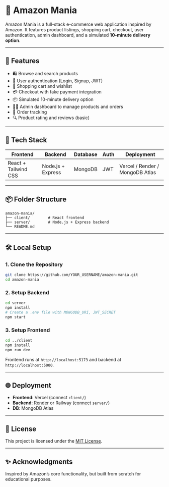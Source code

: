 
# 🛒 Amazon Mania

Amazon Mania is a full-stack e-commerce web application inspired by Amazon. It features product listings, shopping cart, checkout, user authentication, admin dashboard, and a simulated **10-minute delivery option**.

---

## 🚀 Features

- 🛍️ Browse and search products
- 🔐 User authentication (Login, Signup, JWT)
- 🛒 Shopping cart and wishlist
- 💳 Checkout with fake payment integration
- 📦 Simulated 10-minute delivery option
- 🧑‍💼 Admin dashboard to manage products and orders
- 🔄 Order tracking
- 🔍 Product rating and reviews (basic)

---

## 🧰 Tech Stack

| Frontend       | Backend             | Database | Auth     | Deployment          |
|----------------|---------------------|----------|----------|---------------------|
| React + Tailwind CSS | Node.js + Express | MongoDB  | JWT      | Vercel / Render / MongoDB Atlas |

---

## 📦 Folder Structure

```
amazon-mania/
├── client/        # React frontend
├── server/        # Node.js + Express backend
└── README.md
```

---

## 🛠️ Local Setup

### 1. Clone the Repository

```bash
git clone https://github.com/YOUR_USERNAME/amazon-mania.git
cd amazon-mania
```

### 2. Setup Backend

```bash
cd server
npm install
# Create a .env file with MONGODB_URI, JWT_SECRET
npm start
```

### 3. Setup Frontend

```bash
cd ../client
npm install
npm run dev
```

Frontend runs at `http://localhost:5173` and backend at `http://localhost:5000`.

---

## 🌐 Deployment

- **Frontend**: Vercel (connect `client/`)
- **Backend**: Render or Railway (connect `server/`)
- **DB**: MongoDB Atlas

---

## 📄 License

This project is licensed under the [MIT License](LICENSE).

---

## ✨ Acknowledgments

Inspired by Amazon’s core functionality, but built from scratch for educational purposes.
